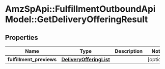 # AmzSpApi::FulfillmentOutboundApiModel::GetDeliveryOfferingResult

## Properties
Name | Type | Description | Notes
------------ | ------------- | ------------- | -------------
**fulfillment_previews** | [**DeliveryOfferingList**](DeliveryOfferingList.md) |  | [optional] 

